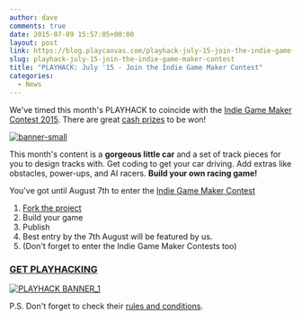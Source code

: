```yaml
---
author: dave
comments: true
date: 2015-07-09 15:57:05+00:00
layout: post
link: https://blog.playcanvas.com/playhack-july-15-join-the-indie-game-maker-contest/
slug: playhack-july-15-join-the-indie-game-maker-contest
title: "PLAYHACK: July '15 - Join the Indie Game Maker Contest"
categories:
  - News
---
```


We've timed this month's PLAYHACK to coincide with the [Indie Game Maker Contest 2015](http://contest.gamedevfort.com/). There are great [cash prizes](http://contest.gamedevfort.com/page/prizes) to be won!

[![banner-small](/img/banner-small.jpg)](/img/banner-small.jpg)

This month's content is a **gorgeous little car** and a set of track pieces for you to design tracks with. Get coding to get your car driving. Add extras like obstacles, power-ups, and AI racers. **Build your own racing game!**

You've got until August 7th to enter the [Indie Game Maker Contest](http://contest.gamedevfort.com/)

1. [Fork the project](https://playcanvas.com/project/349291/overview/playhack-july-15)
2. Build your game
3. Publish
4. Best entry by the 7th August will be featured by us.
5. (Don't forget to enter the Indie Game Maker Contests too)

### **[GET PLAYHACKING](https://playcanvas.com/project/349291/overview/playhack-july-15)**

[![PLAYHACK BANNER_1](/img/PLAYHACK-BANNER_1.jpg)](/img/PLAYHACK-BANNER_1.jpg)

P.S. Don't forget to check their [rules and conditions](http://contest.gamedevfort.com/page/guidelines).
